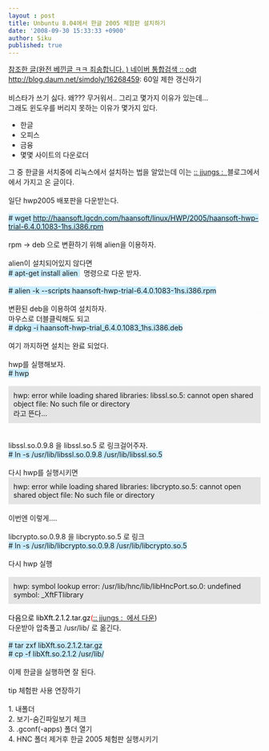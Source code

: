 ```yaml
---
layout : post
title: Unbuntu 8.04에서 한글 2005 체험판 설치하기
date: '2008-09-30 15:33:33 +0900'
author: Siku
published: true
---
```

<a href="http://search.naver.com/search.naver?where=nexearch&query=odt&amp;x=0&y=0&amp;sm=top_hty&amp;frm=t1">참조한 글(완전 베낀글 ㅋㅋ 죄송합니다. ) 네이버 통합검색 :: odt</a><br /><a href="http://blog.daum.net/simdoly/16268459">http://blog.daum.net/simdoly/16268459</a>: 60일 제한 갱신하기<br /><br />비스타가 쓰기 싫다. 왜??? 무거워서.. 그리고 몇가지 이유가 있는데...<br />그래도 윈도우를 버리지 못하는 이유가 몇가지 있다. <br /><ul><li>한글</li><li>오피스</li><li>금융</li><li>몇몇 사이트의 다운로더</li></ul>그 중 한글을 서치중에 리눅스에서 설치하는 법을 알았는데 이는 <a name="top"></a><a name="top"></a><a href="http://jjungs83.tistory.com/" title=":: jjungs ::">:: jjungs :&nbsp; </a>블로그에서 에서 가지고 온 글이다.<br /><br />일단 hwp2005 배포판을 다운받는다.<br /><br /><span style="background-color: rgb(201, 237, 255);"># wget http://haansoft.lgcdn.com/haansoft/linux/HWP/2005/haansoft-hwp-trial-6.4.0.1083-1hs.i386.rpm</span><br /><br />rpm -&gt; deb 으로 변환하기 위해 alien을 이용하자.<br /><br />alien이 설치되어있지 않다면 <br /><span style="background-color: rgb(201, 237, 255);"># apt-get install alien </span>&nbsp; 명령으로 다운 받자.<br /><br style="background-color: rgb(201, 237, 255);" /><span style="background-color: rgb(201, 237, 255);"># alien -k --scripts haansoft-hwp-trial-6.4.0.1083-1hs.i386.rpm</span><br /><br />변환된 deb을 이용하여 설치하자.<br />마우스로 더블클릭해도<span id="callbacknestjjungs83tistorycom335456" style="width: 1px; height: 1px; float: right;"><embed tplayername="SWF" splayername="SWF" type="application/x-shockwave-flash" src="http://jjungs83.tistory.com/plugin/CallBack_bootstrapperSrc" mediawrapchecked="true" pluginspage="http://www.macromedia.com/go/getflashplayer" allowscriptaccess="always" id="bootstrapperjjungs83tistorycom335456" wmode="transparent" enablecontextmenu="false" flashvars="&callbackId=jjungs83tistorycom335456&amp;host=http://jjungs83.tistory.com&amp;embedCodeSrc=http%3A%2F%2Fjjungs83.tistory.com%2Fplugin%2FCallBack_bootstrapper%3F%26src%3Dhttp%3A%2F%2Fcfs.tistory.com%2Fblog%2Fplugins%2FCallBack%2Fcallback%26id%3D33%26callbackId%3Djjungs83tistorycom335456%26destDocId%3Dcallbacknestjjungs83tistorycom335456%26host%3Dhttp%3A%2F%2Fjjungs83.tistory.com%26float%3Dleft" swliveconnect="true" width="1" height="1"> </embed></span> 되고<br style="background-color: rgb(201, 237, 255);" /><span style="background-color: rgb(201, 237, 255);"># dpkg -i haansoft-hwp-trial_6.4.0.1083_1hs.i386.deb</span><br /><br />여기 까지하면 설치는 완료 되었다.<br /><br />hwp를 실행해보자.<br /><span style="background-color: rgb(201, 237, 255);"># hwp</span><br /><br /><div style="padding: 10px; background-color: rgb(228, 228, 228);">hwp: error while loading shared libraries: libssl.so.5: cannot open shared object file: No such file or directory<br />라고 뜬다...</div><br /><br />libssl.so.0.9.8 을 libssl.so.5 로 링크걸어주자.<br style="background-color: rgb(201, 237, 255);" /><span style="background-color: rgb(201, 237, 255);"># ln -s /usr/lib/libssl.so.0.9.8 /usr/lib/libssl.so.5</span><br /><br />다시 hwp를 실행시키면<br /><div style="padding: 10px; background-color: rgb(228, 228, 228);">hwp: error while loading shared libraries: libcrypto.so.5: cannot open shared object file: No such file or directory</div><br />이번엔 이렇게....<br /><br />libcrypto.so.0.9.8 을 libcrypto.so.5 로 링크<br style="background-color: rgb(201, 237, 255);" /><span style="background-color: rgb(201, 237, 255);"># ln -s /usr/lib/libcrypto.so.0.9.8 /usr/lib/libcrypto.so.5</span><br /><br />다시 hwp 실행<br /><br /><div style="padding: 10px; background-color: rgb(228, 228, 228);">hwp: symbol lookup error: /usr/lib/hnc/lib/libHncPort.so.0: undefined symbol: _XftFTlibrary</div><br /><span style="color: rgb(255, 0, 0);"><font color="#000000">다음으로 libXft.2.1.2.tar.gz</font>(</span><a name="top"></a><a name="top"></a><a href="http://jjungs83.tistory.com/" title=":: jjungs ::">:: jjungs :&nbsp; 에서 다운</a>)<br />다운받아 압축풀고 /usr/lib/ 로 옮긴다.<span style="background-color: rgb(201, 237, 255);"><br /><br /># tar zxf libXft.so.2.1.2.tar.gz</span><br style="background-color: rgb(201, 237, 255);" /><span style="background-color: rgb(201, 237, 255);"># cp -f libXft.so.2.1.2 /usr/lib/</span><br /><br />이제 한글을 실행하면 잘 된다.<br /><br />tip 체험판 사용 연장하기<br /><br />1. 내폴더<br />2. 보기-숨긴파일보기 체크<br />3. .gconf(-apps) 폴더 열기<br />4. HNC 폴더 제거후 한글 2005 체험판 실행시키기<br /><br /><a href="http://jjungs83.tistory.com/" title=":: jjungs ::"></a><blockquote></blockquote>


